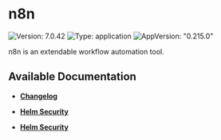 # n8n

![Version: 7.0.42](https://img.shields.io/badge/Version-7.0.42-informational?style=flat-square) ![Type: application](https://img.shields.io/badge/Type-application-informational?style=flat-square) ![AppVersion: "0.215.0"](https://img.shields.io/badge/AppVersion-"0.215.0"-informational?style=flat-square)

n8n is an extendable workflow automation tool.

## Available Documentation

- [**Changelog**](CHANGELOG)

- [**Helm Security**](container-security)

- [**Helm Security**](helm-security)


